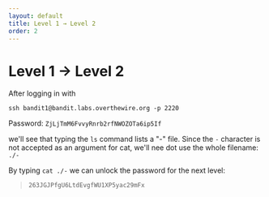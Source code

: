 ```yaml
---
layout: default
title: Level 1 → Level 2
order: 2
---
```


# Level 1 → Level 2
After logging in with 

`ssh bandit1@bandit.labs.overthewire.org -p 2220`

Password: `ZjLjTmM6FvvyRnrb2rfNWOZOTa6ip5If`

we'll see that typing the `ls` command lists a "-" file. Since the `-` character is not accepted as an argument for cat, we'll nee dot use the whole filename: `./-`

By typing `cat ./-` we can unlock the password for the next level:

> `263JGJPfgU6LtdEvgfWU1XP5yac29mFx`